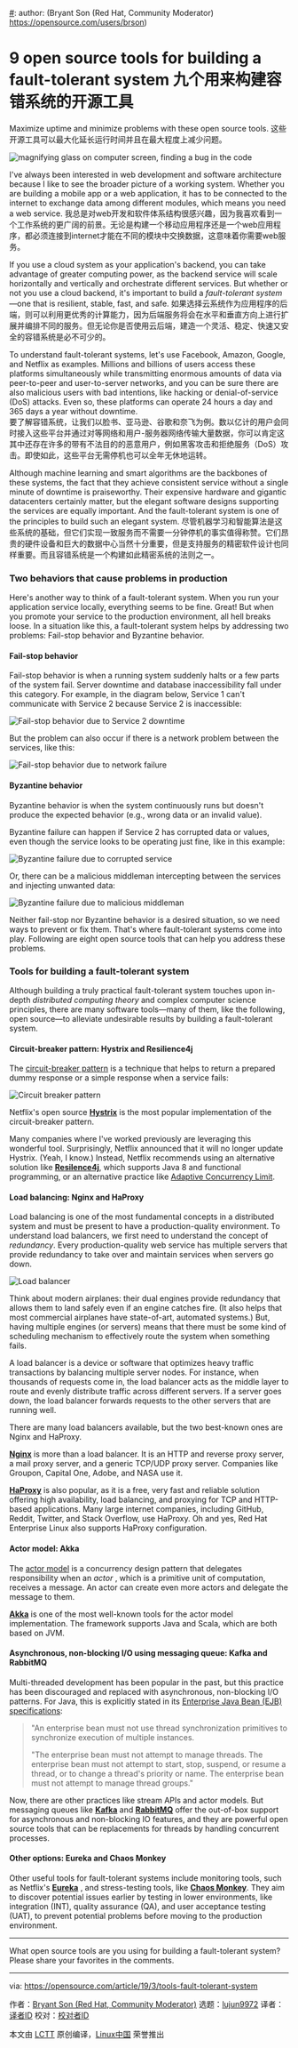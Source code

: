 [#]: collector: (lujun9972)
[#]: translator: ( chenmu-kk )
[#]: reviewer: ( )
[#]: publisher: ( )
[#]: url: ( )
[#]: subject: (9 open source tools for building a fault-tolerant system)
[#]: via: (https://opensource.com/article/19/3/tools-fault-tolerant-system)
[#]: author: (Bryant Son (Red Hat, Community Moderator) https://opensource.com/users/brson)

9 open source tools for building a fault-tolerant system
九个用来构建容错系统的开源工具
======

Maximize uptime and minimize problems with these open source tools.
这些开源工具可以最大化延长运行时间并且在最大程度上减少问题。

![magnifying glass on computer screen, finding a bug in the code][1]

I've always been interested in web development and software architecture because I like to see the broader picture of a working system. Whether you are building a mobile app or a web application, it has to be connected to the internet to exchange data among different modules, which means you need a web service.
我总是对web开发和软件体系结构很感兴趣，因为我喜欢看到一个工作系统的更广阔的前景。无论是构建一个移动应用程序还是一个web应用程序，都必须连接到internet才能在不同的模块中交换数据，这意味着你需要web服务。

If you use a cloud system as your application's backend, you can take advantage of greater computing power, as the backend service will scale horizontally and vertically and orchestrate different services. But whether or not you use a cloud backend, it's important to build a _fault-tolerant system_ —one that is resilient, stable, fast, and safe.
如果选择云系统作为应用程序的后端，则可以利用更优秀的计算能力，因为后端服务将会在水平和垂直方向上进行扩展并编排不同的服务。但无论你是否使用云后端，建造一个灵活、稳定、快速又安全的容错系统是必不可少的。

To understand fault-tolerant systems, let's use Facebook, Amazon, Google, and Netflix as examples. Millions and billions of users access these platforms simultaneously while transmitting enormous amounts of data via peer-to-peer and user-to-server networks, and you can be sure there are also malicious users with bad intentions, like hacking or denial-of-service (DoS) attacks. Even so, these platforms can operate 24 hours a day and 365 days a year without downtime.  
要了解容错系统，让我们以脸书、亚马逊、谷歌和奈飞为例。数以亿计的用户会同时接入这些平台并通过对等网络和用户-服务器网络传输大量数据，你可以肯定这其中还存在许多的带有不法目的的恶意用户，例如黑客攻击和拒绝服务（DoS）攻击。即使如此，这些平台无需停机也可以全年无休地运转。

Although machine learning and smart algorithms are the backbones of these systems, the fact that they achieve consistent service without a single minute of downtime is praiseworthy. Their expensive hardware and gigantic datacenters certainly matter, but the elegant software designs supporting the services are equally important. And the fault-tolerant system is one of the principles to build such an elegant system.
尽管机器学习和智能算法是这些系统的基础，但它们实现一致服务而不需要一分钟停机的事实值得称赞。它们昂贵的硬件设备和巨大的数据中心当然十分重要，但是支持服务的精密软件设计也同样重要。而且容错系统是一个构建如此精密系统的法则之一。

### Two behaviors that cause problems in production

Here's another way to think of a fault-tolerant system. When you run your application service locally, everything seems to be fine. Great! But when you promote your service to the production environment, all hell breaks loose. In a situation like this, a fault-tolerant system helps by addressing two problems: Fail-stop behavior and Byzantine behavior.

#### Fail-stop behavior

Fail-stop behavior is when a running system suddenly halts or a few parts of the system fail. Server downtime and database inaccessibility fall under this category. For example, in the diagram below, Service 1 can't communicate with Service 2 because Service 2 is inaccessible:

![Fail-stop behavior due to Service 2 downtime][2]

But the problem can also occur if there is a network problem between the services, like this:

![Fail-stop behavior due to network failure][3]

#### Byzantine behavior

Byzantine behavior is when the system continuously runs but doesn't produce the expected behavior (e.g., wrong data or an invalid value).

Byzantine failure can happen if Service 2 has corrupted data or values, even though the service looks to be operating just fine, like in this example:

![Byzantine failure due to corrupted service][4]

Or, there can be a malicious middleman intercepting between the services and injecting unwanted data:

![Byzantine failure due to malicious middleman][5]

Neither fail-stop nor Byzantine behavior is a desired situation, so we need ways to prevent or fix them. That's where fault-tolerant systems come into play. Following are eight open source tools that can help you address these problems.

### Tools for building a fault-tolerant system

Although building a truly practical fault-tolerant system touches upon in-depth _distributed computing theory_ and complex computer science principles, there are many software tools—many of them, like the following, open source—to alleviate undesirable results by building a fault-tolerant system.

#### Circuit-breaker pattern: Hystrix and Resilience4j

The [circuit-breaker pattern][6] is a technique that helps to return a prepared dummy response or a simple response when a service fails:

![Circuit breaker pattern][7]

Netflix's open source **[Hystrix][8]** is the most popular implementation of the circuit-breaker pattern.

Many companies where I've worked previously are leveraging this wonderful tool. Surprisingly, Netflix announced that it will no longer update Hystrix. (Yeah, I know.) Instead, Netflix recommends using an alternative solution like [**Resilence4j**][9], which supports Java 8 and functional programming, or an alternative practice like [Adaptive Concurrency Limit][10].

#### Load balancing: Nginx and HaProxy

Load balancing is one of the most fundamental concepts in a distributed system and must be present to have a production-quality environment. To understand load balancers, we first need to understand the concept of _redundancy_. Every production-quality web service has multiple servers that provide redundancy to take over and maintain services when servers go down.

![Load balancer][11]

Think about modern airplanes: their dual engines provide redundancy that allows them to land safely even if an engine catches fire. (It also helps that most commercial airplanes have state-of-art, automated systems.) But, having multiple engines (or servers) means that there must be some kind of scheduling mechanism to effectively route the system when something fails.

A load balancer is a device or software that optimizes heavy traffic transactions by balancing multiple server nodes. For instance, when thousands of requests come in, the load balancer acts as the middle layer to route and evenly distribute traffic across different servers. If a server goes down, the load balancer forwards requests to the other servers that are running well.

There are many load balancers available, but the two best-known ones are Nginx and HaProxy.

[**Nginx**][12] is more than a load balancer. It is an HTTP and reverse proxy server, a mail proxy server, and a generic TCP/UDP proxy server. Companies like Groupon, Capital One, Adobe, and NASA use it.

[**HaProxy**][13] is also popular, as it is a free, very fast and reliable solution offering high availability, load balancing, and proxying for TCP and HTTP-based applications. Many large internet companies, including GitHub, Reddit, Twitter, and Stack Overflow, use HaProxy. Oh and yes, Red Hat Enterprise Linux also supports HaProxy configuration.

#### Actor model: Akka

The [actor model][14] is a concurrency design pattern that delegates responsibility when an _actor_ , which is a primitive unit of computation, receives a message. An actor can create even more actors and delegate the message to them.

[**Akka**][15] is one of the most well-known tools for the actor model implementation. The framework supports Java and Scala, which are both based on JVM.

#### Asynchronous, non-blocking I/O using messaging queue: Kafka and RabbitMQ

Multi-threaded development has been popular in the past, but this practice has been discouraged and replaced with asynchronous, non-blocking I/O patterns. For Java, this is explicitly stated in its [Enterprise Java Bean (EJB) specifications][16]:

> "An enterprise bean must not use thread synchronization primitives to synchronize execution of multiple instances.
>
> "The enterprise bean must not attempt to manage threads. The enterprise bean must not attempt to start, stop, suspend, or resume a thread, or to change a thread's priority or name. The enterprise bean must not attempt to manage thread groups."

Now, there are other practices like stream APIs and actor models. But messaging queues like [**Kafka**][17] and [**RabbitMQ**][18] offer the out-of-box support for asynchronous and non-blocking IO features, and they are powerful open source tools that can be replacements for threads by handling concurrent processes.

#### Other options: Eureka and Chaos Monkey

Other useful tools for fault-tolerant systems include monitoring tools, such as Netflix's **[Eureka][19]** , and stress-testing tools, like **[Chaos Monkey][20]**. They aim to discover potential issues earlier by testing in lower environments, like integration (INT), quality assurance (QA), and user acceptance testing (UAT), to prevent potential problems before moving to the production environment.

* * *

What open source tools are you using for building a fault-tolerant system? Please share your favorites in the comments.

--------------------------------------------------------------------------------

via: https://opensource.com/article/19/3/tools-fault-tolerant-system

作者：[Bryant Son (Red Hat, Community Moderator)][a]
选题：[lujun9972][b]
译者：[译者ID](https://github.com/译者ID)
校对：[校对者ID](https://github.com/校对者ID)

本文由 [LCTT](https://github.com/LCTT/TranslateProject) 原创编译，[Linux中国](https://linux.cn/) 荣誉推出

[a]: https://opensource.com/users/brson
[b]: https://github.com/lujun9972
[1]: https://opensource.com/sites/default/files/styles/image-full-size/public/lead-images/mistake_bug_fix_find_error.png?itok=PZaz3dga (magnifying glass on computer screen, finding a bug in the code)
[2]: https://opensource.com/sites/default/files/uploads/1_errordowntimeservice.jpg (Fail-stop behavior due to Service 2 downtime)
[3]: https://opensource.com/sites/default/files/uploads/2_errordowntimenetwork.jpg (Fail-stop behavior due to network failure)
[4]: https://opensource.com/sites/default/files/uploads/3_byzantinefailuremalicious.jpg (Byzantine failure due to corrupted service)
[5]: https://opensource.com/sites/default/files/uploads/4_byzantinefailuremiddleman.jpg (Byzantine failure due to malicious middleman)
[6]: https://martinfowler.com/bliki/CircuitBreaker.html
[7]: https://opensource.com/sites/default/files/uploads/5_circuitbreakerpattern.jpg (Circuit breaker pattern)
[8]: https://github.com/Netflix/Hystrix/wiki
[9]: https://github.com/resilience4j/resilience4j
[10]: https://medium.com/@NetflixTechBlog/performance-under-load-3e6fa9a60581
[11]: https://opensource.com/sites/default/files/uploads/7_loadbalancer.jpg (Load balancer)
[12]: https://www.nginx.com
[13]: https://www.haproxy.org
[14]: https://en.wikipedia.org/wiki/Actor_model
[15]: https://akka.io
[16]: https://jcp.org/aboutJava/communityprocess/final/jsr220/index.html
[17]: https://kafka.apache.org
[18]: https://www.rabbitmq.com
[19]: https://github.com/Netflix/eureka
[20]: https://github.com/Netflix/chaosmonkey
